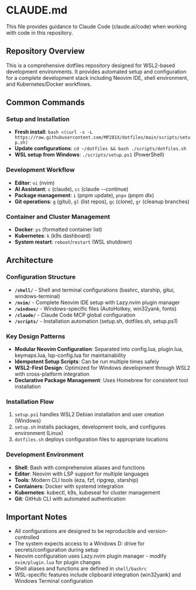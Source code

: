 # CLAUDE.md

This file provides guidance to Claude Code (claude.ai/code) when working with code in this repository.

## Repository Overview

This is a comprehensive dotfiles repository designed for WSL2-based development environments. It provides automated setup and configuration for a complete development stack including Neovim IDE, shell environment, and Kubernetes/Docker workflows.

## Common Commands

### Setup and Installation
- **Fresh install**: `bash <(curl -s -L https://raw.githubusercontent.com/MP281X/dotfiles/main/scripts/setup.sh)`
- **Update configurations**: `cd ~/dotfiles && bash ./scripts/dotfiles.sh`
- **WSL setup from Windows**: `./scripts/setup.ps1` (PowerShell)

### Development Workflow
- **Editor**: `vi` (nvim)
- **AI Assistant**: `c` (claude), `cc` (claude --continue)
- **Package management**: `i` (pnpm update), `pnpx` (pnpm dlx)
- **Git operations**: `g` (gitui), `gl` (list repos), `gc` (clone), `gr` (cleanup branches)

### Container and Cluster Management
- **Docker**: `ps` (formatted container list)
- **Kubernetes**: `k` (k9s dashboard)
- **System restart**: `reboot`/`restart` (WSL shutdown)

## Architecture

### Configuration Structure
- **`/shell/`** - Shell and terminal configurations (bashrc, starship, gitui, windows-terminal)
- **`/nvim/`** - Complete Neovim IDE setup with Lazy.nvim plugin manager
- **`/windows/`** - Windows-specific files (AutoHotkey, win32yank, fonts)
- **`/claude/`** - Claude Code MCP global configuration
- **`/scripts/`** - Installation automation (setup.sh, dotfiles.sh, setup.ps1)

### Key Design Patterns
- **Modular Neovim Configuration**: Separated into config.lua, plugin.lua, keymaps.lua, lsp-config.lua for maintainability
- **Idempotent Setup Scripts**: Can be run multiple times safely
- **WSL2-First Design**: Optimized for Windows development through WSL2 with cross-platform integration
- **Declarative Package Management**: Uses Homebrew for consistent tool installation

### Installation Flow
1. `setup.ps1` handles WSL2 Debian installation and user creation (Windows)
2. `setup.sh` installs packages, development tools, and configures environment (Linux)
3. `dotfiles.sh` deploys configuration files to appropriate locations

### Development Environment
- **Shell**: Bash with comprehensive aliases and functions
- **Editor**: Neovim with LSP support for multiple languages
- **Tools**: Modern CLI tools (eza, fzf, ripgrep, starship)
- **Containers**: Docker with systemd integration
- **Kubernetes**: kubectl, k9s, kubeseal for cluster management
- **Git**: GitHub CLI with automated authentication

## Important Notes

- All configurations are designed to be reproducible and version-controlled
- The system expects access to a Windows D: drive for secrets/configuration during setup
- Neovim configuration uses Lazy.nvim plugin manager - modify `nvim/plugin.lua` for plugin changes
- Shell aliases and functions are defined in `shell/bashrc`
- WSL-specific features include clipboard integration (win32yank) and Windows Terminal configuration